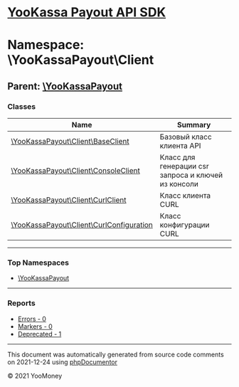 # [YooKassa Payout API SDK](../home.md)

# Namespace: \YooKassaPayout\Client
## Parent: [\YooKassaPayout](../namespaces/yookassapayout.md)
### Classes
| Name | Summary |
| ---- | ------- |
| [\YooKassaPayout\Client\BaseClient](../classes/YooKassaPayout-Client-BaseClient.md) | Базовый класс клиента API |
| [\YooKassaPayout\Client\ConsoleClient](../classes/YooKassaPayout-Client-ConsoleClient.md) | Класс для генерации csr запроса и ключей из консоли |
| [\YooKassaPayout\Client\CurlClient](../classes/YooKassaPayout-Client-CurlClient.md) | Класс клиента CURL |
| [\YooKassaPayout\Client\CurlConfiguration](../classes/YooKassaPayout-Client-CurlConfiguration.md) | Класс конфигурации CURL |

---

### Top Namespaces

* [\YooKassaPayout](../namespaces/yookassapayout.md)

---

### Reports
* [Errors - 0](../reports/errors.md)
* [Markers - 0](../reports/markers.md)
* [Deprecated - 1](../reports/deprecated.md)

---

This document was automatically generated from source code comments on 2021-12-24 using [phpDocumentor](http://www.phpdoc.org/)

&copy; 2021 YooMoney